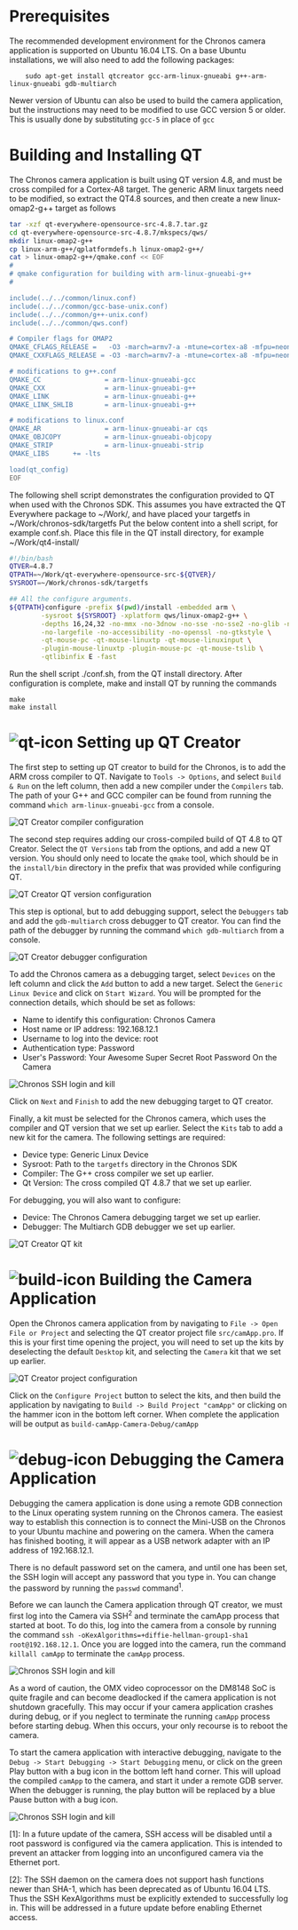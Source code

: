 # Prerequisites
The recommended development environment for the Chronos camera application is
supported on Ubuntu 16.04 LTS. On a base Ubuntu installations, we will also need
to add the following packages:

```
    sudo apt-get install qtcreator gcc-arm-linux-gnueabi g++-arm-linux-gnueabi gdb-multiarch
```

Newer version of Ubuntu can also be used to build the camera application, but the instructions
may need to be modified to use GCC version 5 or older. This is usually done by substituting
`gcc-5` in place of `gcc`

# Building and Installing QT
The Chronos camera application is built using QT version 4.8, and must
be cross compiled for a Cortex-A8 target. The generic ARM linux targets
need to be modified, so extract the QT4.8 sources, and then create a
new linux-omap2-g++ target as follows

```bash
tar -xzf qt-everywhere-opensource-src-4.8.7.tar.gz
cd qt-everywhere-opensource-src-4.8.7/mkspecs/qws/
mkdir linux-omap2-g++
cp linux-arm-g++/qplatformdefs.h linux-omap2-g++/
cat > linux-omap2-g++/qmake.conf << EOF
#
# qmake configuration for building with arm-linux-gnueabi-g++
#

include(../../common/linux.conf)
include(../../common/gcc-base-unix.conf)
include(../../common/g++-unix.conf)
include(../../common/qws.conf)

# Compiler flags for OMAP2
QMAKE_CFLAGS_RELEASE =   -O3 -march=armv7-a -mtune=cortex-a8 -mfpu=neon -mfloat-abi=softfp
QMAKE_CXXFLAGS_RELEASE = -O3 -march=armv7-a -mtune=cortex-a8 -mfpu=neon -mfloat-abi=softfp

# modifications to g++.conf
QMAKE_CC                = arm-linux-gnueabi-gcc
QMAKE_CXX               = arm-linux-gnueabi-g++
QMAKE_LINK              = arm-linux-gnueabi-g++
QMAKE_LINK_SHLIB        = arm-linux-gnueabi-g++

# modifications to linux.conf
QMAKE_AR                = arm-linux-gnueabi-ar cqs
QMAKE_OBJCOPY           = arm-linux-gnueabi-objcopy
QMAKE_STRIP             = arm-linux-gnueabi-strip
QMAKE_LIBS		+= -lts

load(qt_config)
EOF
```

The following shell script demonstrates the configuration provided to QT
when used with the Chronos SDK. This assumes you have extracted the QT 
Everywhere package to ~/Work/, and have placed your targetfs in
~/Work/chronos-sdk/targetfs
Put the below content into a shell script, for example conf.sh.
Place this file in the QT install directory, for example ~/Work/qt4-install/

```bash
#!/bin/bash
QTVER=4.8.7
QTPATH=~/Work/qt-everywhere-opensource-src-${QTVER}/
SYSROOT=~/Work/chronos-sdk/targetfs

## All the configure arguments.
${QTPATH}configure -prefix $(pwd)/install -embedded arm \
        -sysroot ${SYSROOT} -xplatform qws/linux-omap2-g++ \
        -depths 16,24,32 -no-mmx -no-3dnow -no-sse -no-sse2 -no-glib -no-cups \
        -no-largefile -no-accessibility -no-openssl -no-gtkstyle \
        -qt-mouse-pc -qt-mouse-linuxtp -qt-mouse-linuxinput \
        -plugin-mouse-linuxtp -plugin-mouse-pc -qt-mouse-tslib \
        -qtlibinfix E -fast
```

Run the shell script ./conf.sh, from the QT install directory. After configuration is complete, make and install QT by running the commands

```
make
make install
```

# ![qt-icon](/doc/qt_icon.png) Setting up QT Creator
The first step to setting up QT creator to build for the Chronos, is to
add the ARM cross compiler to QT. Navigate to `Tools -> Options`, and select
`Build & Run` on the left column, then add a new compiler under the
`Compilers` tab. The path of your G++ and GCC compiler can be found from
running the command `which arm-linux-gnueabi-gcc` from a console.

![QT Creator compiler configuration](/doc/qtcreator_compilers.png)

The second step requires adding our cross-compiled build of QT 4.8 to
QT Creator. Select the `QT Versions` tab from the options, and add a new
QT version. You should only need to locate the `qmake` tool, which should
be in the `install/bin` directory in the prefix that was provided while
configuring QT.

![QT Creator QT version configuration](/doc/qtcreator_qtversion.png)

This step is optional, but to add debugging support, select the `Debuggers`
tab and add the `gdb-multiarch` cross debugger to QT creator. You can find
the path of the debugger by running the command `which gdb-multiarch` from
a console.

![QT Creator debugger configuration](/doc/qtcreator_debuggers.png)

To add the Chronos camera as a debugging target, select `Devices` on the
left column and click the `Add` button to add a new target. Select the
`Generic Linux Device` and click on `Start Wizard`. You will be prompted
for the connection details, which should be set as follows:
 * Name to identify this configuration: Chronos Camera
 * Host name or IP address: 192.168.12.1
 * Username to log into the device: root
 * Authentication type: Password
 * User's Password: Your Awesome Super Secret Root Password On the Camera

![Chronos SSH login and kill](/doc/qtcreator_device_wizard.png)

Click on `Next` and `Finish` to add the new debugging target to QT creator.

Finally, a kit must be selected for the Chronos camera, which uses the
compiler and QT version that we set up earlier. Select the `Kits` tab
to add a new kit for the camera. The following settings are required:
* Device type: Generic Linux Device
* Sysroot: Path to the `targetfs` directory in the Chronos SDK
* Compiler: The G++ cross compiler we set up earlier.
* Qt Version: The cross compiled QT 4.8.7 that we set up earlier.

For debugging, you will also want to configure:
* Device: The Chronos Camera debugging target we set up earlier.
* Debugger: The Multiarch GDB debugger we set up earlier.

![QT Creator QT kit](/doc/qtcreator_kits.png)

# ![build-icon](/doc/build_icon.png) Building the Camera Application
Open the Chronos camera application from by navigating to
`File -> Open File or Project` and selecting the QT creator project
file `src/camApp.pro`. If this is your first time opening the
project, you will need to set up the kits by deselecting the default
`Desktop` kit, and selecting the `Camera` kit that we set up earlier.

![QT Creator project configuration](/doc/qtcreator_project.png)

Click on the  `Configure Project` button to select the kits, and then
build the application by navigating to `Build -> Build Project "camApp"`
or clicking on the hammer icon in the bottom left corner. When complete
the application will be output as `build-camApp-Camera-Debug/camApp`

# ![debug-icon](/doc/debug_icon.png) Debugging the Camera Application
Debugging the camera application is done using a remote GDB connection to
the Linux operating system running on the Chronos camera. The easiest way
to establish this connection is to connect the Mini-USB on the Chronos to
your Ubuntu machine and powering on the camera. When the camera has finished
booting, it will appear as a USB network adapter with an IP address of
192.168.12.1.

There is no default password set on the camera, and until one has been set,
the SSH login will accept any password that you type in. You can change
the password by running the `passwd` command<sup>1</sup>.

Before we can launch the Camera application through QT creator, we must first
log into the Camera via SSH<sup>2</sup> and terminate the camApp process that started
at boot. To do this, log into the camera from a console by running the
command `ssh -oKexAlgorithms=+diffie-hellman-group1-sha1 root@192.168.12.1`.
Once you are logged into the camera, run the command `killall camApp` to
terminate the `camApp` process.

![Chronos SSH login and kill](/doc/chronos_ssh_login.png)

As a word of caution, the OMX video coprocessor on the DM8148 SoC is quite
fragile and can become deadlocked if the camera application is not shutdown
gracefully. This may occur if your camera application crashes during debug,
or if you neglect to terminate the running `camApp` process before starting
debug. When this occurs, your only recourse is to reboot the camera.

To start the camera application with interactive debugging, navigate to the
`Debug -> Start Debugging -> Start Debugging` menu, or click on the green
Play button with a bug icon in the bottom left hand corner. This will upload
the compiled `camApp` to the camera, and start it under a remote GDB server.
When the debugger is running, the play button will be replaced by a blue
Pause button with a bug icon.

![Chronos SSH login and kill](/doc/qtcreator_live_debug.png)

[1]: In a future update of the camera, SSH access will be disabled until a
root password is configured via the camera application. This is intended
to prevent an attacker from logging into an unconfigured camera via the
Ethernet port.

[2]: The SSH daemon on the camera does not support hash functions newer than
SHA-1, which has been deprecated as of Ubuntu 16.04 LTS. Thus the SSH
KexAlgorithms must be explicitly extended to successfully log in. This will
be addressed in a future update before enabling Ethernet access.
